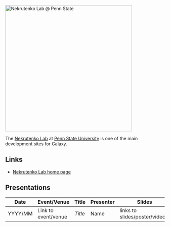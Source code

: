 <div class='center'>
<a href='http://www.bx.psu.edu/~anton/'><img src='/Images/Logos/PennStateLogo.jpg' alt='Nekrutenko Lab @ Penn State' width="400" /></a>
</div>

The [Nekrutenko Lab](http://www.bx.psu.edu/~anton/) at [Penn State University](http://www.psu.edu/) is one of the main development sites for Galaxy.

## Links
* [Nekrutenko Lab home page](http://www.bx.psu.edu/~anton/)

## Presentations

| Date |  Event/Venue  |  Title  |  Presenter  |  Slides  | 
| ---- | ------------ | ------ | ---------- | ------- | 
| YYYY/MM |  Link to event/venue   |  *Title*  |  Name  |  links to slides/poster/video]]  | 
